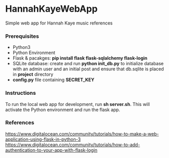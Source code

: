 # HannahKayeWebApp
Simple web app for Hannah Kaye music references

### Prerequisites
* Python3
* Python Environment
* Flask & pacakges: __pip install flask flask-sqlalchemy flask-login__
* SQLite database: create and run __python init_db.py__ to initialize database with an admin user and an initial post and ensure that db.sqlite is placed in **project** directory
* __config.py__ file containing **SECRET_KEY**

### Instructions
To run the local web app for development, run __sh server.sh__. This will activate the Python environment and run the flask app.

### References
https://www.digitalocean.com/community/tutorials/how-to-make-a-web-application-using-flask-in-python-3
https://www.digitalocean.com/community/tutorials/how-to-add-authentication-to-your-app-with-flask-login
